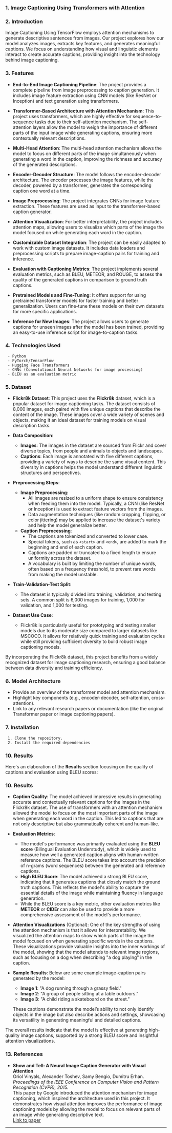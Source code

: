 ### 1. **Image Captioning Using Transformers with Attention**
  

### 2. **Introduction**
Image Captioning Using TensorFlow employs attention mechanisms to generate descriptive sentences from images. Our project explores how our model analyzes images, extracts key features, and generates meaningful captions. We focus on understanding how visual and linguistic elements interact to create accurate captions, providing insight into the technology behind image captioning.

### 3. **Features**
   - **End-to-End Image Captioning Pipeline**: The project provides a complete pipeline from image preprocessing to caption generation. It includes image feature extraction using CNN models (like ResNet or Inception) and text generation using transformers.
   
   - **Transformer-Based Architecture with Attention Mechanism**: This project uses transformers, which are highly effective for sequence-to-sequence tasks due to their self-attention mechanism. The self-attention layers allow the model to weigh the importance of different parts of the input image while generating captions, ensuring more contextually relevant descriptions.
   
   - **Multi-Head Attention**: The multi-head attention mechanism allows the model to focus on different parts of the image simultaneously when generating a word in the caption, improving the richness and accuracy of the generated descriptions.
   
   - **Encoder-Decoder Structure**: The model follows the encoder-decoder architecture. The encoder processes the image features, while the decoder, powered by a transformer, generates the corresponding caption one word at a time.
   
   - **Image Preprocessing**: The project integrates CNNs for image feature extraction. These features are used as input to the transformer-based caption generator.
   
   - **Attention Visualization**: For better interpretability, the project includes attention maps, allowing users to visualize which parts of the image the model focused on while generating each word in the caption.
   
   - **Customizable Dataset Integration**: The project can be easily adapted to work with custom image datasets. It includes data loaders and preprocessing scripts to prepare image-caption pairs for training and inference.
   
   - **Evaluation with Captioning Metrics**: The project implements several evaluation metrics, such as BLEU, METEOR, and ROUGE, to assess the quality of the generated captions in comparison to ground truth captions.
   
   - **Pretrained Models and Fine-Tuning**: It offers support for using pretrained transformer models for faster training and better generalization. Users can fine-tune these models on their own datasets for more specific applications.
   
   - **Inference for New Images**: The project allows users to generate captions for unseen images after the model has been trained, providing an easy-to-use inference script for image-to-caption tasks.


### 4. **Technologies Used**
   
     - Python
     - PyTorch/TensorFlow
     - Hugging Face Transformers
     - CNNs (Convolutional Neural Networks for image processing)
     - BLEU as an evaluation metric


### 5. **Dataset**
   - **Flickr8k Dataset**: This project uses the **Flickr8k** dataset, which is a popular dataset for image captioning tasks. The dataset consists of 8,000 images, each paired with five unique captions that describe the content of the image. These images cover a wide variety of scenes and objects, making it an ideal dataset for training models on visual description tasks.
   
   - **Data Composition**:
     - **Images**: The images in the dataset are sourced from Flickr and cover diverse topics, from people and animals to objects and landscapes.
     - **Captions**: Each image is annotated with five different captions, providing a variety of ways to describe the same visual content. This diversity in captions helps the model understand different linguistic structures and perspectives.
   
   - **Preprocessing Steps**:
     - **Image Preprocessing**: 
       - All images are resized to a uniform shape to ensure consistency when feeding them into the model. Typically, a CNN (like ResNet or Inception) is used to extract feature vectors from the images.
       - Data augmentation techniques (like random cropping, flipping, or color jittering) may be applied to increase the dataset's variety and help the model generalize better.
     - **Caption Preprocessing**:
       - The captions are tokenized and converted to lower case.
       - Special tokens, such as `<start>` and `<end>`, are added to mark the beginning and end of each caption.
       - Captions are padded or truncated to a fixed length to ensure uniformity across the dataset.
       - A vocabulary is built by limiting the number of unique words, often based on a frequency threshold, to prevent rare words from making the model unstable.
   
   - **Train-Validation-Test Split**:
     - The dataset is typically divided into training, validation, and testing sets. A common split is 6,000 images for training, 1,000 for validation, and 1,000 for testing.
   
   - **Dataset Use Case**:
     - Flickr8k is particularly useful for prototyping and testing smaller models due to its moderate size compared to larger datasets like MSCOCO. It allows for relatively quick training and evaluation cycles while still providing sufficient diversity to build robust image captioning models.

By incorporating the Flickr8k dataset, this project benefits from a widely recognized dataset for image captioning research, ensuring a good balance between data diversity and training efficiency.

### 6. **Model Architecture**
   - Provide an overview of the transformer model and attention mechanism.
   - Highlight key components (e.g., encoder-decoder, self-attention, cross-attention).
   - Link to any relevant research papers or documentation (like the original Transformer paper or image captioning papers).

### 7. **Installation**
   
     1. Clone the repository.
     2. Install the required dependencies 
    



### 10. **Results**
  Here's an elaboration of the **Results** section focusing on the quality of captions and evaluation using BLEU scores:

### 10. **Results**
   - **Caption Quality**: The model achieved impressive results in generating accurate and contextually relevant captions for the images in the Flickr8k dataset. The use of transformers with an attention mechanism allowed the model to focus on the most important parts of the image when generating each word in the caption. This led to captions that are not only descriptive but also grammatically coherent and human-like.
   
   - **Evaluation Metrics**:
     - The model's performance was primarily evaluated using the **BLEU score** (Bilingual Evaluation Understudy), which is widely used to measure how well a generated caption aligns with human-written reference captions. The BLEU score takes into account the precision of n-grams (word sequences) between the generated and reference captions. 
     - **High BLEU Score**: The model achieved a strong BLEU score, indicating that it generates captions that closely match the ground truth captions. This reflects the model's ability to capture the essential details of the image while maintaining fluency in language generation.
     - While the BLEU score is a key metric, other evaluation metrics like **METEOR** or **CIDEr** can also be used to provide a more comprehensive assessment of the model's performance.

   - **Attention Visualizations** (Optional): One of the key strengths of using the attention mechanism is that it allows for interpretability. We visualized the attention maps to show which parts of the image the model focused on when generating specific words in the captions. These visualizations provide valuable insights into the inner workings of the model, showing that the model attends to relevant image regions, such as focusing on a dog when describing "a dog playing" in the caption.
   
   - **Sample Results**: Below are some example image-caption pairs generated by the model:
     - **Image 1**: "A dog running through a grassy field."
     - **Image 2**: "A group of people sitting at a table outdoors."
     - **Image 3**: "A child riding a skateboard on the street."
     
     These captions demonstrate the model’s ability to not only identify objects in the image but also describe actions and settings, showcasing its versatility in generating meaningful and detailed captions.

The overall results indicate that the model is effective at generating high-quality image captions, supported by a strong BLEU score and insightful attention visualizations.



### 13. **References**
   - **Show and Tell: A Neural Image Caption Generator with Visual Attention**  
     Oriol Vinyals, Alexander Toshev, Samy Bengio, Dumitru Erhan.  
     *Proceedings of the IEEE Conference on Computer Vision and Pattern Recognition (CVPR), 2015.*  
     This paper by Google introduced the attention mechanism for image captioning, which inspired the architecture used in this project. It demonstrates how visual attention improves the performance of image captioning models by allowing the model to focus on relevant parts of an image while generating descriptive text.  
     [Link to paper](https://arxiv.org/abs/1502.03044)




---

